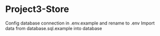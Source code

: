 # Project3-Store
Config database connection in .env.example and rename to .env
Import data from database.sql.example into database
